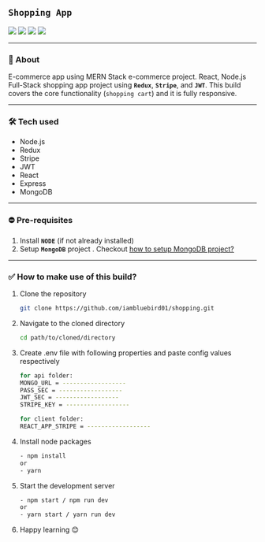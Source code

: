 ## **`Shopping App`**

![](https://img.shields.io/github/languages/code-size/iambluebird01/medium-clone?style=flat-square)
![](https://img.shields.io/github/last-commit/iambluebird01/medium-clone?style=flat-square)
![](https://img.shields.io/github/languages/top/iambluebird01/medium-clone?style=flat-square)
![](https://img.shields.io/github/license/iambluebird01/medium-clone?style=flat-square)

---

### 🚥 About 
E-commerce app using MERN Stack e-commerce project. React, Node.js Full-Stack shopping app project using **`Redux`**, **`Stripe`**, and **`JWT`**. This build covers the core functionality (`shopping cart`) and it is fully responsive.

---

### 🛠 Tech used

- Node.js
- Redux
- Stripe
- JWT
- React
- Express
- MongoDB

---

### ⛔ Pre-requisites

1. Install **`NODE`** (if not already installed)
2. Setup **`MongoDB`** project . Checkout <a href="https://www.mongodb.com/docs/manual/tutorial/getting-started/">how to setup MongoDB project?</a>

---

### ✅ How to make use of this build?

1. Clone the repository
   ```bash
   git clone https://github.com/iambluebird01/shopping.git
   ```
2. Navigate to the cloned directory
   ```bash
   cd path/to/cloned/directory
   ```
3. Create .env file with following properties and paste config values respectively
   ```bash
   for api folder:
   MONGO_URL = ------------------
   PASS_SEC = ------------------
   JWT_SEC = ------------------
   STRIPE_KEY = ------------------
   
   for client folder:
   REACT_APP_STRIPE = ------------------
   ```
4. Install node packages
   ```bash
   - npm install
   or
   - yarn
   ```
5. Start the development server
   ```bash
   - npm start / npm run dev
   or
   - yarn start / yarn run dev
   ```
6. Happy learning 😊

